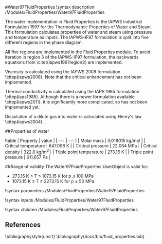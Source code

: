 #Water97FluidProperties
!syntax description /Modules/FluidProperties/Water97FluidProperties

The water implementation in Fluid Properties is the IAPWS Industrial Formulation 1997
for the Thermodynamic Properties of Water and Steam. This formulation calculates
properties of water and steam using pressure and temperature as inputs. The IAPWS-IF97
formulation is split into five different regions in the phase diagram.

All five regions are implemented in the Fluid Properties module. To avoid iteration
in region 3 of the IAPWS-IF97 formulation, the backwards equations from \citet{iapws1997region3}
are implemented.

Viscosity is calculated using the IAPWS 2008 formulation \citep{iapws2008}. Note that the critical
enhancement has not been implemented.

Thermal conductivity is calculated using the IAPS 1985 formulation \citep{iaps1985}. Although there
is a newer formulation available \citep{iapws2011}, it is significantly more complicated, so has not
been implemented yet.

Dissolution of a dilute gas into water is calculated using Henry's law \citep{iapws2004}.

##Properties of water

!table
| Property             | value |
| --- | --- |
| Molar mass           | 0.018015 kg/mol |
| Critical temperature | 647.096 K       |
| Critical pressure    | 22.064 MPa        |
| Critical density     | 322.0 kg/m$^3$ |
| Triple point temperature | 273.16 K |
| Triple point pressure | 611.657 Pa |

##Range of validity
The Water97FluidProperties UserObject is valid for:

- 273.15 K $\le$ T $\le$ 1073.15 K for p $\le$ 100 MPa
- 1073.15 K $\le$ T $\le$ 2273.15 K for p $\le$ 50 MPa

!syntax parameters /Modules/FluidProperties/Water97FluidProperties

!syntax inputs /Modules/FluidProperties/Water97FluidProperties

!syntax children /Modules/FluidProperties/Water97FluidProperties

## References
\bibliographystyle{unsrt}
\bibliography{docs/bib/fluid_properties.bib}

